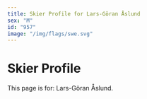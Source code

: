 ```yaml
---
title: Skier Profile for Lars-Göran Åslund
sex: "M"
id: "957"
image: "/img/flags/swe.svg" 
---
```


# Skier Profile

This page is for: Lars-Göran Åslund.
    
